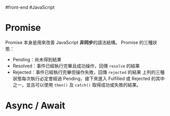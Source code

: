 #front-end #JavaScript 
# Promise
Promise 本身是用來改善 JavaScript **非同步**的語法結構。
Promise 的三種狀態：
- Pending：尚未得到結果
- Resolved：事件已經執行完畢且成功操作，回傳 `resolve` 的結果
- Rejected：事件已經執行完畢但操作失敗，回傳 `rejected` 的結果
上列的三種狀態每次執行必定會經過 Pending，接下來進入 Fulfilled 或 Rejected 的其中之一，並且可以使用 `then()` 及 `catch()` 取得成功或失敗的結果。

# Async / Await

